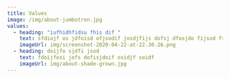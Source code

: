 ```yaml
---
title: Values
image: /img/about-jumbotron.jpg
values:
  - heading: "iufhidhfidsu fhis dif "
    text: sfdiojf os jdfoisd ofjsodif josdjfijs dofsj dfosjdo fijsod fsdfj is
    imageUrl: img/screenshot-2020-04-22-at-22.30.26.png
  - heading: doijfo sjdfi jsod
    text: fdoijfosi jofs dofisjdoif osidjf soidf
    imageUrl: img/about-shade-grown.jpg
---
```

